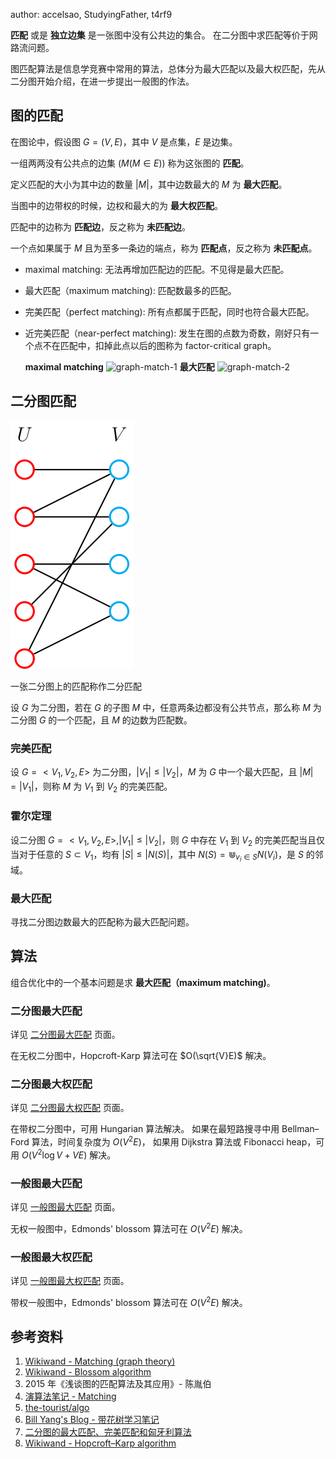 author: accelsao, StudyingFather, t4rf9

**匹配** 或是 **独立边集** 是一张图中没有公共边的集合。
在二分图中求匹配等价于网路流问题。

图匹配算法是信息学竞赛中常用的算法，总体分为最大匹配以及最大权匹配，先从二分图开始介绍，在进一步提出一般图的作法。

## 图的匹配

在图论中，假设图 $G=(V,E)$，其中 $V$ 是点集，$E$ 是边集。

一组两两没有公共点的边集 $(M(M\in E))$ 称为这张图的 **匹配**。

定义匹配的大小为其中边的数量 $|M|$，其中边数最大的 $M$ 为 **最大匹配**。

当图中的边带权的时候，边权和最大的为 **最大权匹配**。

匹配中的边称为 **匹配边**，反之称为 **未匹配边**。

一个点如果属于 $M$ 且为至多一条边的端点，称为 **匹配点**，反之称为 **未匹配点**。

-   maximal matching: 无法再增加匹配边的匹配。不见得是最大匹配。
-   最大匹配（maximum matching): 匹配数最多的匹配。
-   完美匹配（perfect matching): 所有点都属于匹配，同时也符合最大匹配。
-   近完美匹配（near-perfect matching): 发生在图的点数为奇数，刚好只有一个点不在匹配中，扣掉此点以后的图称为 factor-critical graph。

    **maximal matching** ![graph-match-1](./images/graph-match-1.png) **最大匹配** ![graph-match-2](./images/graph-match-2.png)

## 二分图匹配

![](../images/bi-graph.svg)

一张二分图上的匹配称作二分匹配

设 $G$ 为二分图，若在 $G$ 的子图 $M$ 中，任意两条边都没有公共节点，那么称 $M$ 为二分图 $G$ 的一个匹配，且 $M$ 的边数为匹配数。

### 完美匹配

设 $G=<V_1, V_2, E>$ 为二分图，$|V_1| \leq |V_2|$，$M$ 为 $G$ 中一个最大匹配，且 $|M|=|V_1|$，则称 $M$ 为 $V_1$ 到 $V_2$ 的完美匹配。

### 霍尔定理

设二分图 $G=<V_1, V_2, E>, |V_1| \leq |V_2|$，则 $G$ 中存在 $V_1$ 到 $V_2$ 的完美匹配当且仅当对于任意的 $S \subset V_1$，均有 $|S|\leq|N(S)|$，其中 $N(S)=\Cup_{v_i \in S}{N(V_i)}$，是 $S$ 的邻域。

### 最大匹配

寻找二分图边数最大的匹配称为最大匹配问题。

## 算法

组合优化中的一个基本问题是求 **最大匹配（maximum matching)**。

### 二分图最大匹配

详见 [二分图最大匹配](./bigraph-match.md) 页面。

在无权二分图中，Hopcroft-Karp 算法可在 $O(\sqrt{V}E)$ 解决。

### 二分图最大权匹配

详见 [二分图最大权匹配](./bigraph-weight-match.md) 页面。

在带权二分图中，可用 Hungarian 算法解决。
如果在最短路搜寻中用 Bellman–Ford 算法，时间复杂度为 $O(V^2E)$，
如果用  Dijkstra 算法或 Fibonacci heap，可用 $O(V^{2}\log {V}+VE)$ 解决。

### 一般图最大匹配

详见 [一般图最大匹配](./general-match.md) 页面。

无权一般图中，Edmonds' blossom 算法可在 $O(V^2E)$ 解决。

### 一般图最大权匹配

详见 [一般图最大权匹配](./general-weight-match.md) 页面。

带权一般图中，Edmonds' blossom 算法可在 $O(V^2E)$ 解决。

## 参考资料

1. [Wikiwand - Matching (graph theory)](https://www.wikiwand.com/en/Matching_\(graph_theory\))
2. [Wikiwand - Blossom algorithm](https://www.wikiwand.com/en/Blossom_algorithm)
3. 2015 年《浅谈图的匹配算法及其应用》- 陈胤伯
4. [演算法笔记 - Matching](http://web.ntnu.edu.tw/~algo/Matching.html)
5. [the-tourist/algo](https://github.com/the-tourist/algo)
6. [Bill Yang's Blog - 带花树学习笔记](https://blog.bill.moe/blossom-algorithm-notes/)
7. [二分图的最大匹配、完美匹配和匈牙利算法](https://www.renfei.org/blog/bipartite-matching.html)
8. [Wikiwand - Hopcroft–Karp algorithm](https://www.wikiwand.com/en/Hopcroft%E2%80%93Karp_algorithm)
